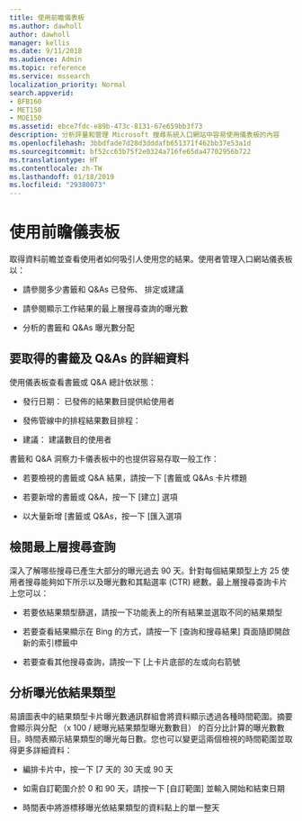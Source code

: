 ```yaml
---
title: 使用前瞻儀表板
ms.author: dawholl
author: dawholl
manager: kellis
ms.date: 9/11/2018
ms.audience: Admin
ms.topic: reference
ms.service: mssearch
localization_priority: Normal
search.appverid:
- BFB160
- MET150
- MOE150
ms.assetid: ebce7fdc-e89b-473c-8131-67e659bb3f73
description: 分析評量和管理 Microsoft 搜尋系統入口網站中容易使用儀表板的內容
ms.openlocfilehash: 3bbdfade7d28d3dddafb651371f462bb37e53a1d
ms.sourcegitcommit: bf52cc63b75f2e0324a716fe65da47702956b722
ms.translationtype: HT
ms.contentlocale: zh-TW
ms.lasthandoff: 01/18/2019
ms.locfileid: "29380073"
---
```

# <a name="use-the-insights-dashboard"></a>使用前瞻儀表板

取得資料前瞻並查看使用者如何吸引人使用您的結果。使用者管理入口網站儀表板以：
  
- 請參閱多少書籤和 Q&As 已發佈、 排定或建議
    
- 請參閱顯示工作結果的最上層搜尋查詢的曝光數
    
- 分析的書籤和 Q&As 曝光數分配
    
## <a name="get-details-about-bookmarks-and-qas"></a>要取得的書籤及 Q&As 的詳細資料

使用儀表板查看書籤或 Q&A 總計依狀態：
  
- 發行日期： 已發佈的結果數目提供給使用者
    
- 發佈管線中的排程結果數目排程：
    
- 建議： 建議數目的使用者
    
書籤和 Q&A 洞察力卡儀表板中的也提供容易存取一般工作：
  
- 若要檢視的書籤或 Q&A 結果，請按一下 [書籤或 Q&As 卡片標題
    
- 若要新增的書籤或 Q&A，按一下 [建立] 選項
    
- 以大量新增 [書籤或 Q&As，按一下 [匯入選項
    
## <a name="review-top-search-queries"></a>檢閱最上層搜尋查詢

深入了解哪些搜尋已產生大部分的曝光過去 90 天。針對每個結果類型上方 25 使用者搜尋能夠如下所示以及曝光數和其點選率 (CTR) 總數。最上層搜尋查詢卡片上您可以：
  
- 若要依結果類型篩選，請按一下功能表上的所有結果並選取不同的結果類型
    
- 若要查看結果顯示在 Bing 的方式，請按一下 [查詢和搜尋結果] 頁面隨即開啟新的索引標籤中
    
- 若要查看其他搜尋查詢，請按一下 [上卡片底部的左或向右箭號
    
## <a name="analyze-impressions-by-result-type"></a>分析曝光依結果類型

易讀圖表中的結果類型卡片曝光數通訊群組會將資料顯示透過各種時間範圍。摘要會顯示與分配 （x 100 / 總曝光結果類型曝光數數目） 的百分比計算的曝光數數目。時間表顯示結果類型的曝光每日數。您也可以變更這兩個檢視的時間範圍並取得更多詳細資料：
  
- 編排卡片中，按一下 [7 天的 30 天或 90 天
    
- 如需自訂範圍介於 0 和 90 天，請按一下 [自訂範圍] 並輸入開始和結束日期
    
- 時間表中將游標移曝光依結果類型的資料點上的單一整天

  

